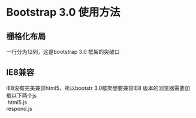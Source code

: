 # Bootstrap 3.0 使用方法
## 栅格化布局 
<p>一行分为12列，这是bootstrap 3.0 框架的突破口</p>

## IE8兼容
<p>
  IE8没有完美兼容html5，所以bootstr 3.0框架想要兼容IE8 版本的浏览器需要加载以下两个js<br/>
  <span>html5.js</span><br/>
  <span>respond.js</span>
</p>
